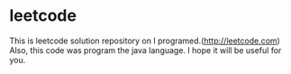 # leetcode
This is leetcode solution repository on I programed.(http://leetcode.com)
Also, this code was program the java language.
I hope it will be useful for you.
